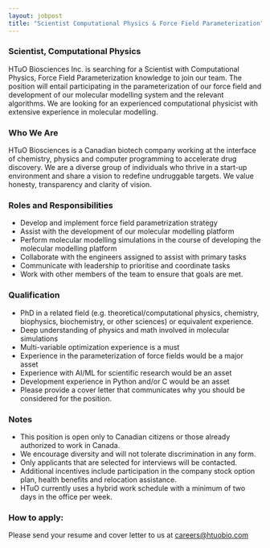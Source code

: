 ```yaml
---
layout: jobpost
title: "Scientist Computational Physics & Force Field Parameterization"
---
```


### Scientist, Computational Physics
HTuO Biosciences Inc. is searching for a Scientist with Computational Physics, Force Field Parameterization knowledge to join our team. The position will entail participating in the parameterization of our force field and development of our molecular modelling system and the relevant algorithms. We are looking for an experienced computational physicist with extensive experience in molecular modelling.

### Who We Are
HTuO Biosciences is a Canadian biotech company working at the interface of chemistry, physics and computer programming to accelerate drug discovery. We are a diverse group of individuals who thrive in a start-up environment and share a vision to redefine undruggable targets.  We value honesty, transparency and clarity of vision.


### Roles and Responsibilities 
* Develop and implement force field parametrization strategy 
* Assist with the development of our molecular modelling platform 
* Perform molecular modelling simulations in the course of developing the molecular modelling platform 
* Collaborate with the engineers assigned to assist with primary tasks 
* Communicate with leadership to prioritise and coordinate tasks 
* Work with other members of the team to ensure that goals are met.


### Qualification 
* PhD in a related field (e.g. theoretical/computational physics, chemistry, biophysics, biochemistry, or other sciences) or equivalent experience. 
* Deep understanding of physics and math involved in molecular simulations 
* Multi-variable optimization experience is a must 
* Experience in the parameterization of force fields would be a major asset 
* Experience with AI/ML for scientific research would be an asset 
* Development experience in Python and/or C would be an asset 
* Please provide a cover letter that communicates why you should be considered for the position.

### Notes
* This position is open only to Canadian citizens or those already authorized to work in Canada.
* We encourage diversity and will not tolerate discrimination in any form.
* Only applicants that are selected for interviews will be contacted.
* Additional incentives include participation in the company stock option plan, health benefits and relocation assistance.
* HTuO currently uses a hybrid work schedule with a minimum of two days in the office per week.

### How to apply:

Please send your resume and cover letter to us at 
[careers@htuobio.com](mailto:careers@htuobio.com)